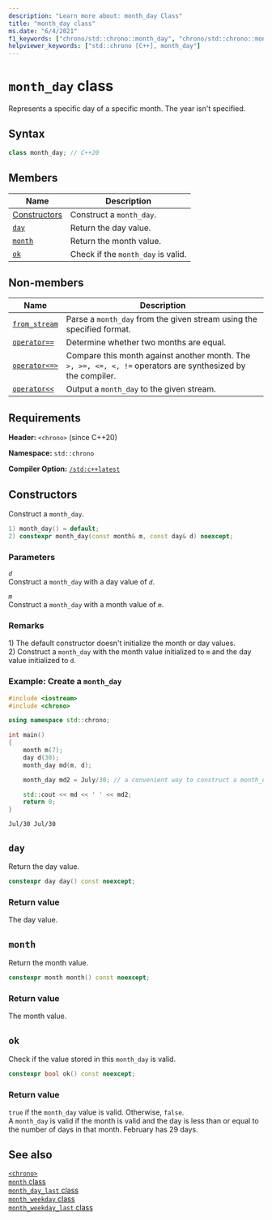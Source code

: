 ```yaml
---
description: "Learn more about: month_day Class"
title: "month_day class"
ms.date: "6/4/2021"
f1_keywords: ["chrono/std::chrono::month_day", "chrono/std::chrono::month_day::day", "chrono/std::chrono::month_day::month", "chrono/std::chrono::month_day::ok"]
helpviewer_keywords: ["std::chrono [C++], month_day"]
---
```


# `month_day` class  

Represents a specific day of a specific month. The year isn't specified.

## Syntax

```cpp
class month_day; // C++20
```

## Members

| Name | Description |
|--|--|
| [Constructors](#month_day) | Construct a `month_day`. |
| [`day`](#day) | Return the day value. |
| [`month`](#month) | Return the month value. |
| [`ok`](#ok) | Check if the `month_day` is valid. |

## Non-members

| Name | Description |
|--|--|
| [`from_stream`](chrono-functions.md#std-chrono-from-stream) | Parse a `month_day` from the given stream using the specified format. |
| [`operator==`](chrono-operators.md#op_eq_eq) | Determine whether two months are equal. |
| [`operator<=>`](chrono-operators.md#op_spaceship) | Compare this month against another month. The `>, >=, <=, <, !=` operators are synthesized by the compiler. |
| [`operator<<`](chrono-operators.md#op_left_shift) | Output a `month_day` to the given stream. |

## Requirements

**Header:** `<chrono>` (since C++20)

**Namespace:** `std::chrono`

**Compiler Option:** [`/std:c++latest`](../build/reference/std-specify-language-standard-version.md)

## <a name="month_day"></a> Constructors

Construct a `month_day`.

```cpp
1) month_day() = default;
2) constexpr month_day(const month& m, const day& d) noexcept;
```

### Parameters

*`d`*\
Construct a `month_day` with a day value of *`d`*.

*`m`*\
Construct a `month_day` with a month value of *`m`*.

### Remarks

1\) The default constructor doesn't initialize the month or day values.\
2\) Construct a `month_day` with the month value initialized to `m` and the day value initialized to `d`.

### Example: Create a `month_day`

```cpp
#include <iostream>
#include <chrono>

using namespace std::chrono;

int main()
{
    month m(7);
    day d(30);
    month_day md(m, d);

    month_day md2 = July/30; // a convenient way to construct a month_day

    std::cout << md << ' ' << md2;
    return 0;
}
```

```output
Jul/30 Jul/30
```

## <a name="day"></a> `day`

 Return the day value.

```cpp
constexpr day day() const noexcept;
```

### Return value

The day value.

## <a name="month"></a> `month`

 Return the month value.

```cpp
constexpr month month() const noexcept;
```

### Return value

The month value.

## <a name="ok"></a> `ok`

Check if the value stored in this `month_day` is valid.

```cpp
constexpr bool ok() const noexcept;
```

### Return value

`true` if the `month_day` value is valid. Otherwise, `false`.\
A `month_day` is valid if the month is valid and the day is less than or equal to the number of days in that month. February has 29 days.

## See also

[`<chrono>`](chrono.md)\
[`month` class](month-class.md)\
[`month_day_last` class](month-day-last-class.md)\
[`month_weekday` class](month-weekday-class.md)\
[`month_weekday_last` class](month-weekday-last-class.md)